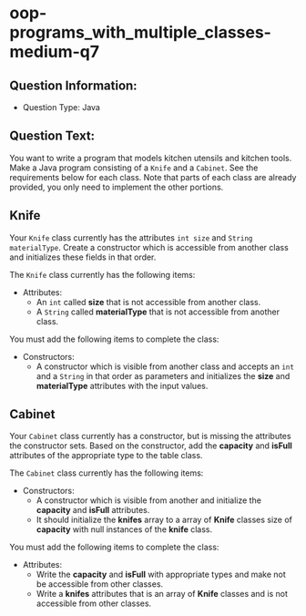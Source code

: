 # oop-programs_with_multiple_classes-medium-q7

## Question Information:

- Question Type: Java

## Question Text:

You want to write a program that models kitchen utensils and kitchen tools. Make a Java program
consisting of a `Knife` and a `Cabinet`. See the requirements below for each class. Note that parts of each class are
already provided, you only need to implement the other portions.

## Knife

Your `Knife` class currently has the attributes `int size` and `String materialType`. Create a
constructor which is accessible from another class and initializes these fields in that order.

The `Knife` class currently has the following items:

- Attributes:
    - An `int` called **size** that is not accessible from another class.
    - A `String` called **materialType** that is not accessible from another class.

You must add the following items to complete the class:

- Constructors:
    - A constructor which is visible from another class and accepts an `int` and a `String` in that order as parameters
      and initializes the **size** and **materialType** attributes with the input values.

## Cabinet

Your `Cabinet` class currently has a constructor, but is missing the attributes the constructor sets. Based on the
constructor, add the **capacity** and **isFull** attributes of the appropriate type to the table class.

The `Cabinet` class currently has the following items:

- Constructors:
    - A constructor which is visible from another and initialize the **capacity** and **isFull** attributes.
    - It should initialize the **knifes** array to a array of **Knife** classes size of **capacity** with null instances
      of the **knife** class.

You must add the following items to complete the class:

- Attributes:
    - Write the **capacity** and **isFull** with appropriate types and make not be accessible from other classes.
    - Write a **knifes** attributes that is an array of **Knife** classes and is not accessible from other classes.

